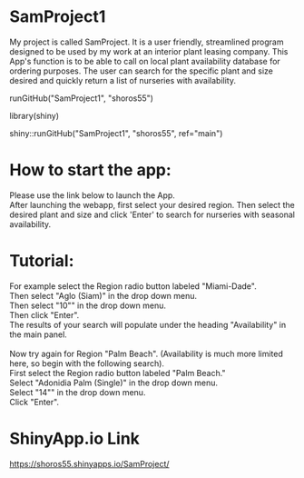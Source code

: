 # SamProject1
My project is called SamProject.  It is a user friendly, streamlined program designed to be used by my work at an interior plant leasing company.  This App's function is to be able to call on local plant availability database for ordering purposes.  The user can search for the specific plant and size desired and quickly return a list of nurseries with availability.

runGitHub("SamProject1", "shoros55")

library(shiny)

shiny::runGitHub("SamProject1", "shoros55", ref="main")

# How to start the app:
Please use the link below to launch the App.  
After launching the webapp, first select your desired region.  Then select the desired plant and size and click 'Enter' to search for nurseries with seasonal availability.<br />

# Tutorial:
For example select the Region radio button labeled "Miami-Dade".<br />
Then select "Aglo (Siam)" in the drop down menu.<br />
Then select "10"" in the drop down menu.<br />
Then click "Enter".<br />
The results of your search will populate under the heading "Availability" in the main panel.<br />
<br />
Now try again for Region "Palm Beach". (Availability is much more limited here, so begin with the following search).<br />
First select the Region radio button labeled "Palm Beach."<br />
Select "Adonidia Palm (Single)" in the drop down menu.<br />
Select "14"" in the drop down menu.<br />
Click "Enter".

# ShinyApp.io Link

https://shoros55.shinyapps.io/SamProject/
